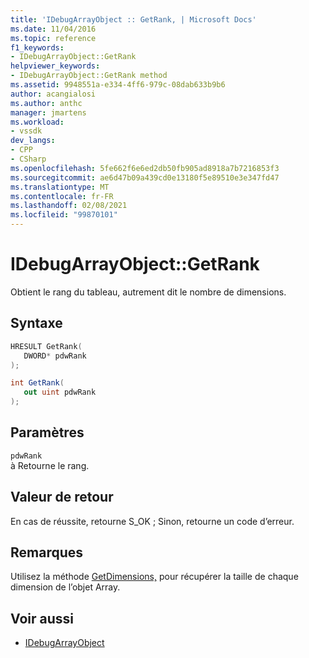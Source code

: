 ```yaml
---
title: 'IDebugArrayObject :: GetRank, | Microsoft Docs'
ms.date: 11/04/2016
ms.topic: reference
f1_keywords:
- IDebugArrayObject::GetRank
helpviewer_keywords:
- IDebugArrayObject::GetRank method
ms.assetid: 9948551a-e334-4ff6-979c-08dab633b9b6
author: acangialosi
ms.author: anthc
manager: jmartens
ms.workload:
- vssdk
dev_langs:
- CPP
- CSharp
ms.openlocfilehash: 5fe662f6e6ed2db50fb905ad8918a7b7216853f3
ms.sourcegitcommit: ae6d47b09a439cd0e13180f5e89510e3e347fd47
ms.translationtype: MT
ms.contentlocale: fr-FR
ms.lasthandoff: 02/08/2021
ms.locfileid: "99870101"
---
```

# <a name="idebugarrayobjectgetrank"></a>IDebugArrayObject::GetRank
Obtient le rang du tableau, autrement dit le nombre de dimensions.

## <a name="syntax"></a>Syntaxe

```cpp
HRESULT GetRank( 
   DWORD* pdwRank
);
```

```csharp
int GetRank(
   out uint pdwRank
);
```

## <a name="parameters"></a>Paramètres
`pdwRank`\
à Retourne le rang.

## <a name="return-value"></a>Valeur de retour
 En cas de réussite, retourne S_OK ; Sinon, retourne un code d’erreur.

## <a name="remarks"></a>Remarques
 Utilisez la méthode [GetDimensions,](../../../extensibility/debugger/reference/idebugarrayobject-getdimensions.md) pour récupérer la taille de chaque dimension de l’objet Array.

## <a name="see-also"></a>Voir aussi
- [IDebugArrayObject](../../../extensibility/debugger/reference/idebugarrayobject.md)
